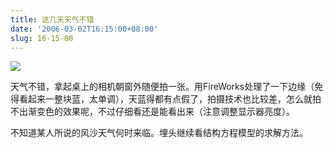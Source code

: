 ```yaml
---
title: 这几天天气不错
date: '2006-03-02T16:15:00+08:00'
slug: 16-15-00
---
```


![](https://db.yihui.org/hexun/b_EA03F791A71FDB57.jpg)

天气不错，拿起桌上的相机朝窗外随便拍一张。用FireWorks处理了一下边缘（免得看起来一整块蓝，太单调），天蓝得都有点假了，拍摄技术也比较差，怎么就拍不出渐变色的效果呢，不过仔细看还是能看出来（注意调整显示器亮度）。


不知道某人所说的风沙天气何时来临。埋头继续看结构方程模型的求解方法。
